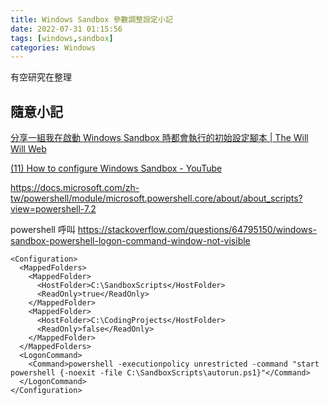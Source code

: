 ```yaml
---
title: Windows Sandbox 參數調整設定小記
date: 2022-07-31 01:15:56
tags: [windows,sandbox]
categories: Windows
---
```


有空研究在整理

<!--more-->

## 隨意小記

[分享一組我在啟動 Windows Sandbox 時都會執行的初始設定腳本 | The Will Will Web](https://blog.miniasp.com/post/2022/01/02/Windows-Sandbox-initial-setup-scripts)


[(11) How to configure Windows Sandbox - YouTube](https://www.youtube.com/watch?v=2Vtd12ek9vg)

https://docs.microsoft.com/zh-tw/powershell/module/microsoft.powershell.core/about/about_scripts?view=powershell-7.2

powershell 呼叫
https://stackoverflow.com/questions/64795150/windows-sandbox-powershell-logon-command-window-not-visible


```xml=
<Configuration>
  <MappedFolders>
    <MappedFolder>
      <HostFolder>C:\SandboxScripts</HostFolder>
      <ReadOnly>true</ReadOnly>
    </MappedFolder>
    <MappedFolder>
      <HostFolder>C:\CodingProjects</HostFolder>
      <ReadOnly>false</ReadOnly>
    </MappedFolder>
  </MappedFolders>
  <LogonCommand>
    <Command>powershell -executionpolicy unrestricted -command "start powershell {-noexit -file C:\SandboxScripts\autorun.ps1}"</Command>
  </LogonCommand>
</Configuration>
```